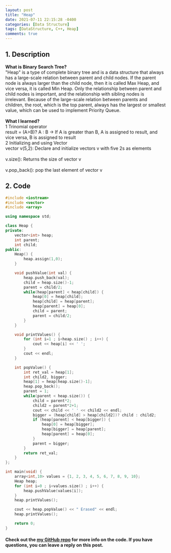 ```yaml
---
layout: post
title: "Heap"
date: 2021-07-11 22:15:28 -0400
categories: [Data Structure]
tags: [DataStructure, C++, Heap]
comments: true
---
```


## 1. Description
**What is Binary Search Tree?**  
"Heap" is a type of complete binary tree and is a data structure that always has a large-scale relation between parent and child nodes. If the parent node is always larger than the child node, then it is called Max Heap, and vice versa, it is called Min Heap. Only the relationship between parent and child nodes is important, and the relationship with sibling nodes is irrelevant. Because of the large-scale relation between parents and children, the root, which is the top parent, always has the largest or smallest value, which can be used to implement Priority Queue.<br/>  
**What I learned?**  
1 Trinomial operator  
result = (A>B)? A : B -> If A is greater than B, A is assigned to result, and vice versa, B is assigned to result  
2 Initializing and using Vector  
vector<int> v(5,2): Declare and initialize vectors v with five 2s as elements<br/>   
v.size(): Returns the size of vector v<br/>  
v.pop_back(): pop the last element of vector v  

## 2. Code
```cpp
#include <iostream>
#include <vector>
#include <array>

using namespace std;

class Heap {
private:
    vector<int> heap;
    int parent;
    int child;
public:
    Heap() {
        heap.assign(1,0);
    }

    void pushValue(int val) {
        heap.push_back(val);
        child = heap.size()-1;
        parent = child/2;
        while(heap[parent] < heap[child]) {
            heap[0] = heap[child];
            heap[child] = heap[parent];
            heap[parent] = heap[0];
            child = parent;
            parent = child/2;
        }
    }

    void printValues() {
        for (int i=1 ; i<heap.size() ; i++) {
            cout << heap[i] << ' ';
        }
        cout << endl;
    }

    int popValue() {
        int ret_val = heap[1];
        int child2, bigger;
        heap[1] = heap[heap.size()-1];
        heap.pop_back();
        parent = 1;
        while(parent < heap.size()) {
            child = parent*2;
            child2 = parent*2+1;
            cout << child << ' ' << child2 << endl;
            bigger = (heap[child] > heap[child2])? child : child2;
            if (heap[parent] < heap[bigger]) {
                heap[0] = heap[bigger];
                heap[bigger] = heap[parent];
                heap[parent] = heap[0];
            }
            parent = bigger;
        }
        return ret_val;
    }
};

int main(void) {
    array<int,10> values = {1, 2, 3, 4, 5, 6, 7, 8, 9, 10};
    Heap heap;
    for (int i=0 ; i<values.size() ; i++) {
        heap.pushValue(values[i]);
    }
    heap.printValues();

    cout << heap.popValue() << " Erased" << endl;
    heap.printValues();

    return 0;
}
```

#### Check out the [my GitHub repo][hyuk-gh] for more info on the code. If you have questions, you can leave a reply on this post.
[hyuk-gh]:   https://github.com/dlgur1994/Algorithms/tree/master/DataStructure
